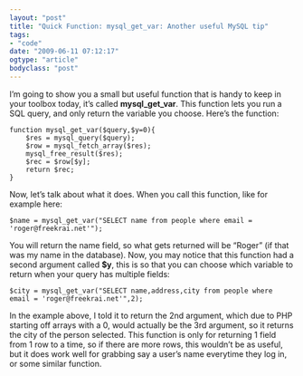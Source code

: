 ```yaml
---
layout: "post"
title: "Quick Function: mysql_get_var: Another useful MySQL tip"
tags: 
- "code"
date: "2009-06-11 07:12:17"
ogtype: "article"
bodyclass: "post"
---
```


I’m going to show you a small but useful function that is handy to keep in your toolbox today, it’s called **mysql_get_var**. This function lets you run a SQL query, and only return the variable you choose. Here’s the function:


    function mysql_get_var($query,$y=0){
        $res = mysql_query($query);
        $row = mysql_fetch_array($res);
        mysql_free_result($res);
        $rec = $row[$y];
        return $rec;
    }
    


Now, let’s talk about what it does. When you call this function, like for example here:


    $name = mysql_get_var("SELECT name from people where email = 'roger@freekrai.net'");
    


You will return the name field, so what gets returned will be “Roger” (if that was my name in the database). Now, you may notice that this function had a second argument called **$y**, this is so that you can choose which variable to return when your query has multiple fields:


    $city = mysql_get_var("SELECT name,address,city from people where email = 'roger@freekrai.net'",2);
    


In the example above, I told it to return the 2nd argument, which due to PHP starting off arrays with a 0, would actually be the 3rd argument, so it returns the city of the person selected. This function is only for returning 1 field from 1 row to a time, so if there are more rows, this wouldn’t be as useful, but it does work well for grabbing say a user’s name everytime they log in, or some similar function.